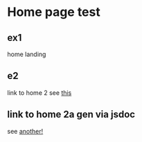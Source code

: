 # Home page test
## ex1
home landing
## e2
link to home 2
see [this](page2.html)
## link to home 2a gen via jsdoc
see [another!](read2.md)
